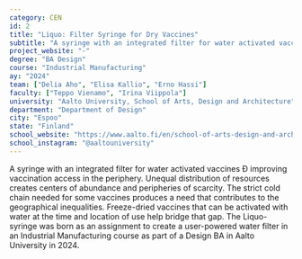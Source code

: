 ```yaml
---
category: CEN
id: 2
title: "Liquo: Filter Syringe for Dry Vaccines"
subtitle: "A syringe with an integrated filter for water activated vaccines, improving vaccination access in the periphery"
project_website: "-"
degree: "BA Design"
course: "Industrial Manufacturing"
ay: "2024"
team: ["Delia Aho", "Elisa Kallio", "Erno Hassi"]
faculty: ["Teppo Vienamo", "Irina Viippola"]
university: "Aalto University, School of Arts, Design and Architecture"
department: "Department of Design"
city: "Espoo"
state: "Finland"
school_website: "https://www.aalto.fi/en/school-of-arts-design-and-architecture"
school_instagram: "@aaltouniversity"
---
```


A syringe with an integrated filter for water activated vaccines Ð improving vaccination access in the periphery. Unequal distribution of resources creates centers of abundance and peripheries of scarcity. The strict cold chain needed for some vaccines produces a need that contributes to the geographical inequalities. Freeze-dried vaccines that can be activated with water at the time and location of use help bridge that gap. The Liquo-syringe was born as an assignment to create a user-powered water filter in an Industrial Manufacturing course as part of a Design BA in Aalto University in 2024.
